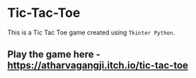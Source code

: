 # Tic-Tac-Toe

This is a Tic Tac Toe game created using `Tkinter Python`.

## Play the game here - https://atharvagangji.itch.io/tic-tac-toe
